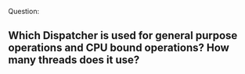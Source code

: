 Question:
## Which Dispatcher is used for general purpose operations and CPU bound operations? How many threads does it use?
